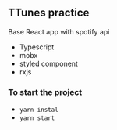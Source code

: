 ## TTunes practice

Base React app with spotify api

- Typescript
- mobx
- styled component
- rxjs

### To start the project

- `yarn instal`
- `yarn start`
